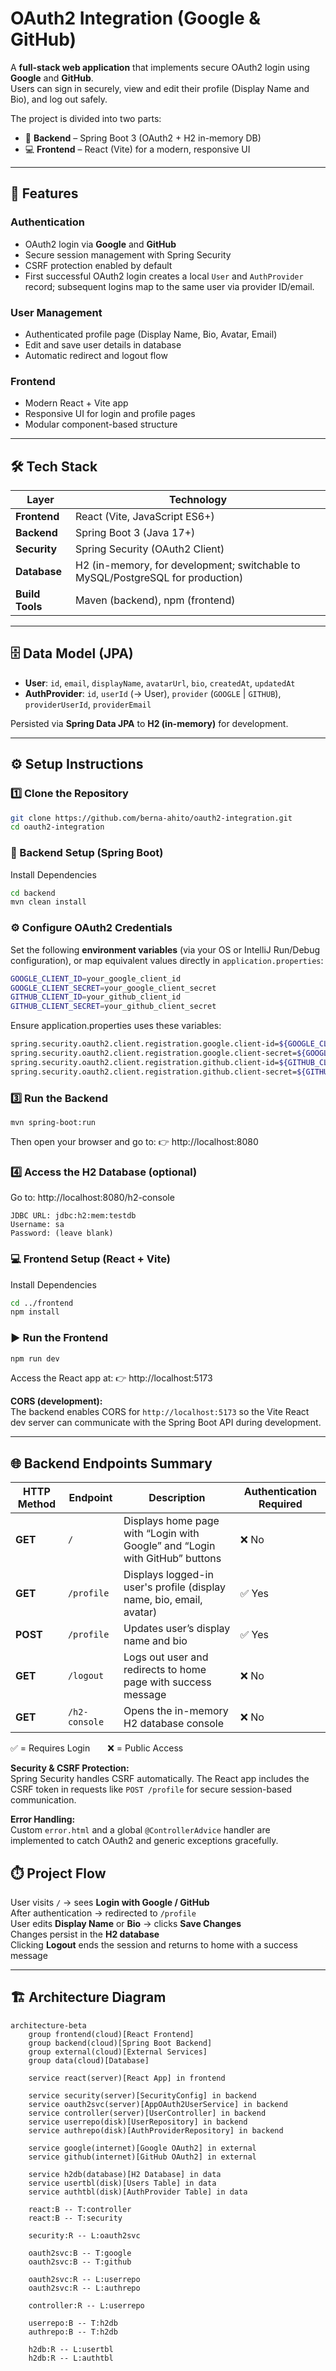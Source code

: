 # OAuth2 Integration (Google & GitHub)

A **full-stack web application** that implements secure OAuth2 login using **Google** and **GitHub**.  
Users can sign in securely, view and edit their profile (Display Name and Bio), and log out safely.  

The project is divided into two parts:
- 🧩 **Backend** – Spring Boot 3 (OAuth2 + H2 in-memory DB)
- 💻 **Frontend** – React (Vite) for a modern, responsive UI  
---
## 🚀 Features

### Authentication
- OAuth2 login via **Google** and **GitHub**
- Secure session management with Spring Security
- CSRF protection enabled by default
- First successful OAuth2 login creates a local `User` and `AuthProvider` record; subsequent logins map to the same user via provider ID/email.

### User Management
- Authenticated profile page (Display Name, Bio, Avatar, Email)
- Edit and save user details in database
- Automatic redirect and logout flow

### Frontend
- Modern React + Vite app
- Responsive UI for login and profile pages
- Modular component-based structure

---

## 🛠️ Tech Stack

| Layer | Technology |
|-------|-------------|
| **Frontend** | React (Vite, JavaScript ES6+) |
| **Backend** | Spring Boot 3 (Java 17+) |
| **Security** | Spring Security (OAuth2 Client) |
| **Database** | H2 (in-memory, for development; switchable to MySQL/PostgreSQL for production) |
| **Build Tools** | Maven (backend), npm (frontend) |

---

## 🗄️ Data Model (JPA)

- **User**: `id`, `email`, `displayName`, `avatarUrl`, `bio`, `createdAt`, `updatedAt`  
- **AuthProvider**: `id`, `userId` (→ User), `provider` (`GOOGLE` | `GITHUB`), `providerUserId`, `providerEmail`

Persisted via **Spring Data JPA** to **H2 (in-memory)** for development.

---

## ⚙️ Setup Instructions

### 1️⃣ Clone the Repository
```bash
git clone https://github.com/berna-ahito/oauth2-integration.git
cd oauth2-integration
```

### 🧩 Backend Setup (Spring Boot)
Install Dependencies
```bash
cd backend
mvn clean install
```

### ⚙️ Configure OAuth2 Credentials
Set the following **environment variables** (via your OS or IntelliJ Run/Debug configuration), or map equivalent values directly in `application.properties`:
```bash
GOOGLE_CLIENT_ID=your_google_client_id
GOOGLE_CLIENT_SECRET=your_google_client_secret
GITHUB_CLIENT_ID=your_github_client_id
GITHUB_CLIENT_SECRET=your_github_client_secret
```
Ensure application.properties uses these variables:
```bash
spring.security.oauth2.client.registration.google.client-id=${GOOGLE_CLIENT_ID}
spring.security.oauth2.client.registration.google.client-secret=${GOOGLE_CLIENT_SECRET}
spring.security.oauth2.client.registration.github.client-id=${GITHUB_CLIENT_ID}
spring.security.oauth2.client.registration.github.client-secret=${GITHUB_CLIENT_SECRET}
```

### 3️⃣ Run the Backend
```
mvn spring-boot:run
```

Then open your browser and go to:
👉 http://localhost:8080

### 4️⃣ Access the H2 Database (optional)

Go to: http://localhost:8080/h2-console
```
JDBC URL: jdbc:h2:mem:testdb
Username: sa
Password: (leave blank)
```

### 💻 Frontend Setup (React + Vite)
Install Dependencies
```bash
cd ../frontend
npm install
```
### ▶️ Run the Frontend
```bash
npm run dev
```
Access the React app at:
👉 http://localhost:5173

**CORS (development):**  
The backend enables CORS for `http://localhost:5173` so the Vite React dev server can communicate with the Spring Boot API during development.

---
## 🌐 Backend Endpoints Summary

| HTTP Method | Endpoint | Description | Authentication Required |
|--------------|-----------|--------------|--------------------------|
| **GET** | `/` | Displays home page with “Login with Google” and “Login with GitHub” buttons | ❌ No |
| **GET** | `/profile` | Displays logged-in user's profile (display name, bio, email, avatar) | ✅ Yes |
| **POST** | `/profile` | Updates user’s display name and bio | ✅ Yes |
| **GET** | `/logout` | Logs out user and redirects to home page with success message | ❌ No |
| **GET** | `/h2-console` | Opens the in-memory H2 database console | ❌ No |

✅ = Requires Login  ❌ = Public Access

**Security & CSRF Protection:**  
Spring Security handles CSRF automatically. The React app includes the CSRF token in requests like `POST /profile` for secure session-based communication.

**Error Handling:**  
Custom `error.html` and a global `@ControllerAdvice` handler are implemented to catch OAuth2 and generic exceptions gracefully.

## ⏱️ Project Flow
User visits `/` → sees **Login with Google / GitHub**  
After authentication → redirected to `/profile`  
User edits **Display Name** or **Bio** → clicks **Save Changes**  
Changes persist in the **H2 database**  
Clicking **Logout** ends the session and returns to home with a success message  

---

## 🏗️ Architecture Diagram
```mermaid
architecture-beta
    group frontend(cloud)[React Frontend]
    group backend(cloud)[Spring Boot Backend]
    group external(cloud)[External Services]
    group data(cloud)[Database]

    service react(server)[React App] in frontend
    
    service security(server)[SecurityConfig] in backend
    service oauth2svc(server)[AppOAuth2UserService] in backend
    service controller(server)[UserController] in backend
    service userrepo(disk)[UserRepository] in backend
    service authrepo(disk)[AuthProviderRepository] in backend
    
    service google(internet)[Google OAuth2] in external
    service github(internet)[GitHub OAuth2] in external
    
    service h2db(database)[H2 Database] in data
    service usertbl(disk)[Users Table] in data
    service authtbl(disk)[AuthProvider Table] in data

    react:B -- T:controller
    react:B -- T:security
    
    security:R -- L:oauth2svc
    
    oauth2svc:B -- T:google
    oauth2svc:B -- T:github
    
    oauth2svc:R -- L:userrepo
    oauth2svc:R -- L:authrepo
    
    controller:R -- L:userrepo
    
    userrepo:B -- T:h2db
    authrepo:B -- T:h2db
    
    h2db:R -- L:usertbl
    h2db:R -- L:authtbl
```
